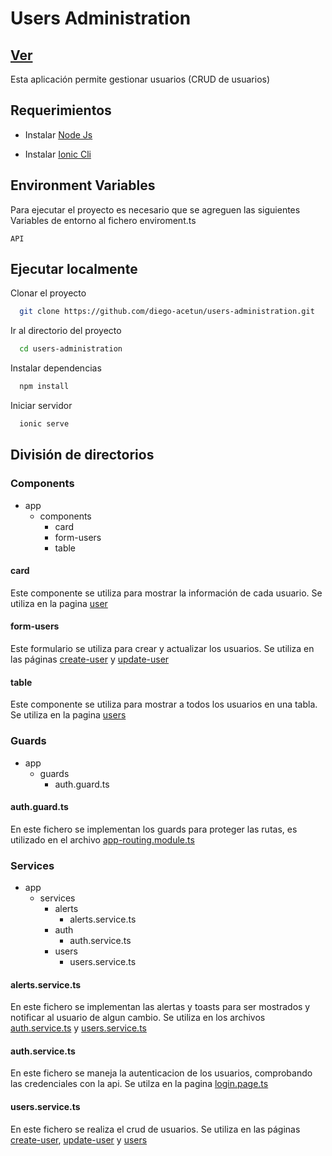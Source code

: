 # Users Administration

## [Ver](https://users-administration.vercel.app/login)

Esta aplicación permite gestionar usuarios (CRUD de usuarios)

## Requerimientos

- Instalar [Node Js](https://nodejs.org/en/download/)

- Instalar [Ionic Cli](https://ionicframework.com/)

## Environment Variables

Para ejecutar el proyecto es necesario que se agreguen las
siguientes Variables de entorno al fichero enviroment.ts

`API`

## Ejecutar localmente

Clonar el proyecto

```bash
  git clone https://github.com/diego-acetun/users-administration.git
```

Ir al directorio del proyecto

```bash
  cd users-administration
```

Instalar dependencias

```bash
  npm install
```

Iniciar servidor

```bash
  ionic serve
```

## División de directorios

### Components

- app
  - components
    - card
    - form-users
    - table

#### card

Este componente se utiliza para mostrar la
información de cada usuario. Se utiliza en la
pagina [user](https://github.com/diego-acetun/users-administration/blob/main/src/app/pages/users/user/user.page.html)

#### form-users

Este formulario se utiliza para crear y
actualizar los usuarios. Se utiliza en las
páginas [create-user](https://github.com/diego-acetun/users-administration/blob/main/src/app/pages/users/create-user/create-user.page.ts) y
[update-user](https://github.com/diego-acetun/users-administration/blob/main/src/app/pages/users/update-user/update-user.page.ts)

#### table

Este componente se utiliza para mostrar
a todos los usuarios en una tabla. Se utiliza en la
pagina [users](https://github.com/diego-acetun/users-administration/blob/main/src/app/pages/users/users.page.html)

### Guards

- app
  - guards
    - auth.guard.ts

#### auth.guard.ts

En este fichero se implementan los guards para
proteger las rutas, es utilizado en el archivo
[app-routing.module.ts](https://github.com/diego-acetun/users-administration/blob/main/src/app/app-routing.module.ts)

### Services

- app
  - services
    - alerts
      - alerts.service.ts
    - auth
      - auth.service.ts
    - users
      - users.service.ts

#### alerts.service.ts

En este fichero se implementan las alertas y
toasts para ser mostrados y notificar al usuario
de algun cambio. Se utiliza en los archivos
[auth.service.ts](https://github.com/diego-acetun/users-administration/blob/main/src/app/services/auth.service.ts)
y [users.service.ts](https://github.com/diego-acetun/users-administration/blob/main/src/app/services/users.service.ts)

#### auth.service.ts

En este fichero se maneja la autenticacion
de los usuarios, comprobando las credenciales
con la api. Se utilza en la pagina
[login.page.ts](https://github.com/diego-acetun/users-administration/blob/main/src/app/pages/login/login.page.ts)

#### users.service.ts

En este fichero se realiza el crud de usuarios.
Se utiliza en las páginas [create-user](https://github.com/diego-acetun/users-administration/blob/main/src/app/pages/users/create-user/create-user.page.ts),
[update-user](https://github.com/diego-acetun/users-administration/blob/main/src/app/pages/users/update-user/update-user.page.ts)
y [users](https://github.com/diego-acetun/users-administration/blob/main/src/app/pages/users/users.page.ts)
